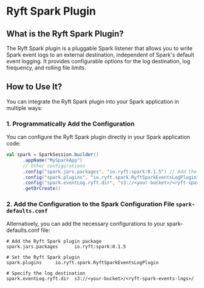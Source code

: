 # Ryft Spark Plugin

## What is the Ryft Spark Plugin?

The Ryft Spark plugin is a pluggable Spark listener that allows you to write Spark event logs to an external destination, independent of Spark's default event logging. It provides configurable options for the log destination, log frequency, and rolling file limits.

## How to Use It?

You can integrate the Ryft Spark plugin into your Spark application in multiple ways:

### 1. Programmatically Add the Configuration

You can configure the Ryft Spark plugin directly in your Spark application code:

```scala
val spark = SparkSession.builder()
      .appName("MySparkApp")
      // Other configurations
      .config("spark.jars.packages", "io.ryft:spark:0.1.5") // Add the package
      .config("spark.plugins", "io.ryft.spark.RyftSparkEventsLogPlugin") // Set the Ryft Spark plugin
      .config("spark.eventLog.ryft.dir", "s3://<your-bucket>/<ryft-spark-events-logs>/") // Specify the log destination
      .getOrCreate()
```


### 2. Add the Configuration to the Spark Configuration File `spark-defaults.conf`

Alternatively, you can add the necessary configurations to your spark-defaults.conf file:

```properties
# Add the Ryft Spark plugin package
spark.jars.packages      io.ryft:spark:0.1.5

# Set the Ryft Spark plugin
spark.plugins     io.ryft.spark.RyftSparkEventsLogPlugin

# Specify the log destination
spark.eventLog.ryft.dir  s3://<your-bucket>/<ryft-spark-events-logs>/
```